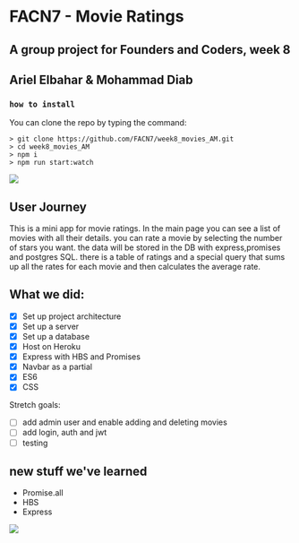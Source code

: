 # FACN7 - Movie Ratings
## A group project for Founders and Coders, week 8
## Ariel Elbahar & Mohammad Diab


### `how to install`

You can clone the repo by typing the command:

```console
> git clone https://github.com/FACN7/week8_movies_AM.git
> cd week8_movies_AM
> npm i
> npm run start:watch 
```

![](https://media.giphy.com/media/lYZjoIy0UOEJa/giphy.gif)

## User Journey

This is a mini app for movie ratings.
In the main page you can see a list of movies with all their details.
you can rate a movie by selecting the number of stars you want.
the data will be stored in the DB with express,promises and postgres SQL.
there is a table of ratings and a special query that sums up all the rates for each movie
and then calculates the average rate.

## What we did:

- [x] Set up project architecture
- [x] Set up a server
- [x] Set up a database
- [x] Host on Heroku
- [x] Express with HBS and Promises
- [x] Navbar as a partial
- [x] ES6
- [x] CSS

Stretch goals:

- [ ] add admin user and enable adding and deleting movies
- [ ] add login, auth and jwt
- [ ] testing

## new stuff we've learned

* Promise.all
* HBS 
* Express

![](https://media.giphy.com/media/3oKIPjzfv0sI2p7fDW/giphy.gif)


